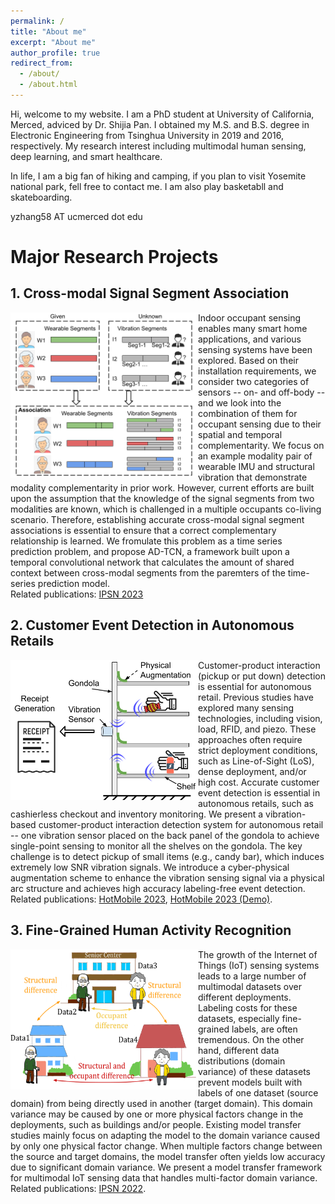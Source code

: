 ```yaml
---
permalink: /
title: "About me"
excerpt: "About me"
author_profile: true
redirect_from: 
  - /about/
  - /about.html
---
```


Hi, welcome to my website. I am a PhD student at University of California, Merced, adviced by Dr. Shijia Pan. I obtained my M.S. and B.S. degree in Electronic Engineering from Tsinghua University in 2019 and 2016, respectively. My research interest including multimodal human sensing, deep learning, and smart healthcare. 

In life, I am a big fan of hiking and camping, if you plan to visit Yosemite national park, fell free to contact me. I am also play basketabll and skateboarding.

yzhang58 AT ucmerced dot edu

# Major Research Projects

## 1. Cross-modal Signal Segment Association
<div > 
<img align="left" width="300" height="264" src='/images/CMA_IPSN23.png'/> 
Indoor occupant sensing enables many smart home applications, and various sensing systems have been explored.
Based on their installation requirements, we consider two categories of sensors -- on- and off-body -- and we look into the combination of them for occupant sensing due to their spatial and temporal complementarity. We focus on an example modality pair of wearable IMU and structural vibration that demonstrate modality complementarity in prior work. However, current efforts are built upon the assumption that the knowledge of the signal segments from two modalities are known, which is challenged in a multiple occupants co-living scenario. Therefore, establishing accurate cross-modal signal segment associations is essential to ensure that a correct complementary relationship is learned. We fromulate this problem as a time series prediction problem, and propose AD-TCN, a framework built upon a temporal convolutional network that calculates the amount of shared context between cross-modal segments from the paremters of the time-series prediction model.
<br />
Related publications: <a href="https://yzthu.github.io/publication/2023_IPSN">IPSN 2023</a>
</div>


## 2. Customer Event Detection in Autonomous Retails
<div > 
<img align="left" width="300" height="224" src='/images/CPA_HotMobile23.png'/> 
Customer-product interaction (pickup or put down) detection is essential for autonomous retail. Previous studies have explored many sensing technologies, including vision, load, RFID, and piezo. These approaches often require strict deployment conditions, such as Line-of-Sight (LoS), dense deployment, and/or high cost. Accurate customer event detection is essential in autonomous retails, such as cashierless checkout and inventory monitoring. We present a vibration-based customer-product interaction detection system for autonomous retail -- one vibration sensor placed on the back panel of the gondola to achieve single-point sensing to monitor all the shelves on the gondola. The key challenge is to detect pickup of small items (e.g., candy bar), which induces extremely low SNR vibration signals. We introduce a cyber-physical augmentation scheme to enhance the vibration sensing signal via a physical arc structure and achieves high accuracy labeling-free event detection.
<br />
Related publications: <a href="https://yzthu.github.io/publication/2023_Hotmobile">HotMobile 2023</a>, <a href="https://yzthu.github.io/publication/2023_Hotmobile_Demo">HotMobile 2023 (Demo)</a>.

</div>

## 3. Fine-Grained Human Activity Recognition
<div > 
<img align="left" width="300" height="224" src='/images/VMA_IPSN22.png'/> 
The growth of the Internet of Things (IoT) sensing systems leads to a large number of multimodal datasets over different deployments. Labeling costs for these datasets, especially fine-grained labels, are often tremendous. On the other hand, different data distributions (domain variance) of these datasets prevent models built with labels of one dataset (source domain) from being directly used in another (target domain). This domain variance may be caused by one or more physical factors change in the deployments, such as buildings and/or people. Existing model transfer studies mainly focus on adapting the model to the domain variance caused by only one physical factor change. When multiple factors change between the source and target domains, the model transfer often yields low accuracy due to significant domain variance. We present a model transfer framework for multimodal IoT
sensing data that handles multi-factor domain variance.
<br />
Related publications: <a href="https://yzthu.github.io/publication/2022_IPSN">IPSN 2022</a>.

</div>


